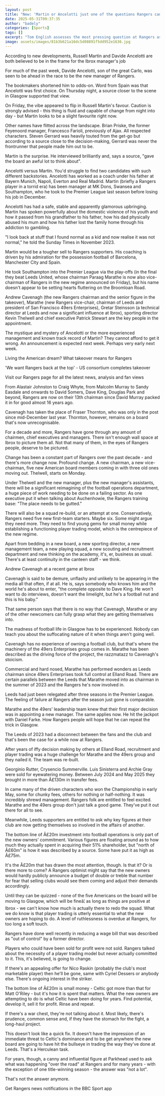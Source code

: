 ```yaml
---
layout: post
title: "New: 'Martin or Ancelotti just one of the questions Rangers can't get wrong'"
date: 2025-05-31T09:37:35
author: "badely"
categories: [Sports]
tags: []
excerpt: "Tom English assesses the most pressing question at Rangers as the club's new owners home in on who will be the club's next manager."
image: assets/images/81b3b621a16dc5d08891f5dd952e1636.jpg
---
```


According to new developments, Russell Martin and Davide Ancelotti are both believed to be in the frame for the Ibrox manager's job

For much of the past week, Davide Ancelotti, son of the great Carlo, was seen to be ahead in the race to be the new manager of Rangers.

The bookmakers shortened him to odds-on. Word from Spain was that Ancelotti was first choice. On Thursday night, a source closer to the scene in Glasgow supported that view.

On Friday, the vibe appeared to flip in Russell Martin's favour. Caution is strongly advised - this thing is fluid and capable of change from night into day - but Martin looks to be a slight favourite right now.

Other names have flitted across the landscape. Brian Priske, the former Feyenoord manager, Francesco Farioli, previously of Ajax. All respected characters. Steven Gerrard was heavily touted from the get-go but according to a source close to the decision-making, Gerrard was never the frontrunner that people made him out to be.

Martin is the surprise. He interviewed brilliantly and, says a source, "gave the board an awful lot to think about".

Ancelotti versus Martin. You'd struggle to find two candidates with such different backstories. Ancelotti has worked as a coach under his father at Bayern Munich, Napoli, Everton and Real Madrid. Martin (briefly a Rangers player in a torrid era)  has been manager at MK Dons, Swansea and Southampton, who he took to the Premier League last season before losing his job in December.

Ancelotti has had a safe, stable and apparently glamorous upbringing. Martin has spoken powerfully about the domestic violence of his youth and how it passed from his grandfather to his father, how his dad physically abused his mum and how his father lost the family home through his addiction to gambling.

"I look back at stuff that I found normal as a kid and now realise it was not normal," he told the Sunday Times in November 2023.

Martin would be a tougher sell to Rangers supporters. His coaching is driven by his admiration for the possession football of Barcelona, Manchester City and Spain.

He took Southampton into the Premier League via the play-offs (in the final they beat Leeds United, whose chairman Paraag Marathe is now also vice-chairman of Rangers in the new regime announced on Friday), but his name doesn't appear to be setting hearts fluttering on the Broomloan Road.

Andrew Cavenagh (the new Rangers chairman and the senior figure in the takeover), Marathe (new Rangers vice-chair, chairman of Leeds and president of San Francisco 49ers Enterprises), Gretar Steinsson (a technical director at Leeds and now a significant influence at Ibrox), sporting director Kevin Thelwell and chief executive Patrick Stewart are the key people in the appointment.

The mystique and mystery of Ancelotti or the more experienced management and known track record of Martin?  They cannot afford to get it wrong. An announcement is expected next week. Perhaps very early next week.

Living the American dream? What takeover means for Rangers

'We want Rangers back at the top' - US consortium completes takeover

Visit our Rangers page for all the latest news, analysis and fan views

From Alastair Johnston to Craig Whyte, from Malcolm Murray to Sandy Easdale and onwards to David Somers, Dave King, Douglas Park and beyond, Rangers are now on their 13th chairman since David Murray packed it in for good almost 16 years ago.

Cavenagh has taken the place of Fraser Thornton, who was only in the post since mid-December last year. Thornton, however, remains on a board that's now unrecognisable.

For a decade and more, Rangers have gone through any amount of chairmen, chief executives and managers. There isn't enough wall space at Ibrox to picture them all. Not that many of them, in the eyes of Rangers people, deserve to be pictured.

Change has been a constant part of Rangers over the past decade - and there's more change now. Profound change. A new chairman, a new vice-chairman, five new American board members coming in with three old ones moving out. Thelwell, starts on Monday.

Under Thelwell and the new manager, plus the new manager's assistants, there will be a significant reimagining of the football operations department, a huge piece of work needing to be done on a failing sector. As one executive put it when talking about Auchenhowie, the Rangers training base: "The place needs to be gutted."

There will also be a squad re-build, or an attempt at one. Conservatively, Rangers need five new first-team starters. Maybe six. Some might argue they need more. They need to find young gems for small money while establishing a functioning player trading model, which is the centrepiece of the new regime.

Apart from bedding in a new board, a new sporting director, a new management team, a new playing squad, a new scouting and recruitment department and new thinking on the academy, it's, er, business as usual. There's at least continuity in the canteen staff - we think.

Andrew Cavenagh at a recent game at Ibrox

Cavenagh is said to be demure, unflashy and unlikely to be appearing in the media all that often, if at all. He is, says somebody who knows him and the world he's about to enter, "the complete opposite to Dave King. He won't want to do interviews, doesn't want the limelight, but he's a football nut and this is his baby."

That same person says that there is no way that Cavenagh, Marathe or any of the other newcomers can fully grasp what they are getting themselves into.

The madness of football life in Glasgow has to be experienced. Nobody can teach you about the suffocating nature of it when things aren't going well.

Cavenagh has no experience of owning a football club, but that's where the machinery of the 49ers Enterprises group comes in. Marathe has been described as the driving force of the project, the razzmatazz to Cavenagh's stoicism.

Commercial and hard nosed, Marathe has performed wonders as Leeds chairman since 49ers Enterprises took full control at Elland Road. There are certain parallels between the Leeds that Marathe moved into as chairman in the summer of 2023 and the Rangers he's now involved in.

Leeds had just been relegated after three seasons in the Premier League. The feeling of failure at Rangers after the season just gone is comparable.

Marathe and the 49ers' leadership team knew that their first major decision was in appointing a new manager. The same applies now. He hit the jackpot with Daniel Farke. How Rangers people will hope that he can repeat the trick in Glasgow.

The Leeds of 2023 had a disconnect between the fans and the club and that's been the case for a while now at Rangers.

After years of iffy decision making by others at Elland Road, recruitment and player trading was a huge challenge for Marathe and the 49ers group and they nailed it. The team was re-built.

Georginio Rutter, Crysencio Summerville. Luis Sinisterra and Archie Gray were sold for eyewatering money. Between July 2024 and May 2025 they brought in more than Â£130m in transfer fees.

In came many of the driven characters who won the Championship in early May, some for chunky fees, others for nothing or half-nothing. It was incredibly shrewd management. Rangers folk are entitled to feel excited. Marathe and the 49ers group don't just talk a good game. They've put it out there for all to see.

Meanwhile, Leeds supporters are entitled to ask why key figures at their club are now getting themselves so involved in the affairs of another.

The bottom line of Â£20m investment into football operations is only part of the new owners' commitment. Various figures are floating around as to how much they actually spent in acquiring their 51% shareholder, but "north of Â£60m" is how it was described by a source. Some have put it as high as Â£75m.

It's the Â£20m that has drawn the most attention, though. Is that it? Or is there more to come? A Rangers optimist might say that the new owners would hardly publicly announce a budget of double or treble that number for fear that selling clubs would see them coming and adjust their demands accordingly.

Until they can be quizzed - none of the five Americans on the board will be moving to Glasgow, which will be fineâ¦ as long as things are positive at Ibrox - we can't know how much is actually there to redo the squad. What we do know is that player trading is utterly essential to what the new owners are hoping to do. A level of ruthlessness is overdue at Rangers, for too long a soft touch.

Rangers have done well recently in reducing a wage bill that was described as "out of control" by a former director. 

Players who could have been sold for profit were not sold. Rangers talked about the necessity of a player trading model but never actually committed to it. This, it's believed, is going to change.

If there's an appealing offer for Nico Raskin (probably the club's most marketable player) then he'll be gone, same with Cyriel Dessers or anybody else. There's ongoing interest in the striker.

The bottom line of Â£20m is small money - Celtic got more than that for Matt O'Riley - but it's how it is spent that matters. What the new owners are attempting to do is what Celtic have been doing for years. Find potential, develop it, sell it for profit. Rinse and repeat.

If there's a war chest, they're not talking about it. Most likely, there's prudence, common sense and, if they have the stomach for the fight, a long-haul project.

This doesn't look like a quick fix. It doesn't have the impression of an immediate threat to Celtic's dominance and to be get anywhere the new board are going to have hit the bullseye in trading the way they've done at Leeds. That's a Herculean task.

For years, though, a canny and influential figure at Parkhead used to ask what was happening "over the road" at Rangers and for many years - with the exception of one title-winning season - the answer was "not a lot".

That's not the answer anymore.

Get Rangers news notifications in the BBC Sport app

